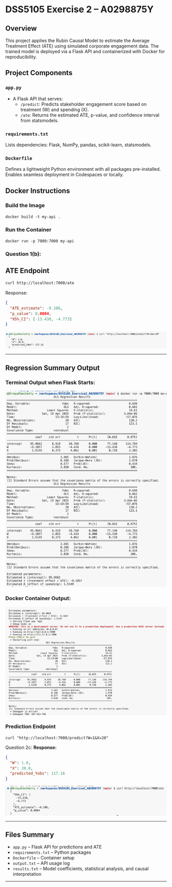# DSS5105 Exercise 2 – A0298875Y

## Overview
This project applies the Rubin Causal Model to estimate the Average Treatment Effect (ATE) using simulated corporate engagement data. The trained model is deployed via a Flask API and containerized with Docker for reproducibility.

## Project Components

### `app.py`
- A Flask API that serves:
  - `/predict`: Predicts stakeholder engagement score based on treatment (W) and spending (X).
  - `/ate`: Returns the estimated ATE, p-value, and confidence interval from statsmodels.

### `requirements.txt`
Lists dependencies: Flask, NumPy, pandas, scikit-learn, statsmodels.

### `Dockerfile`
Defines a lightweight Python environment with all packages pre-installed. Enables seamless deployment in Codespaces or locally.


##  Docker Instructions

### Build the Image
```docker build -t my-api .```

### Run the Container
```docker run -p 7000:7000 my-api```

### Question 1(b):
## ATE Endpoint
```bash
curl http://localhost:7000/ate
```
Response:
```json
{
  "ATE_estimate": -9.106,
  "p_value": 0.0004,
  "95%_CI": [-13.438, -4.773]
}
```
![ATE Endpoint](./Question2.png)

---

## Regression Summary Output

### Terminal Output when Flask Starts:

![Regression Summary](./OLSmodel1.png)

### Docker Container Output:

![Docker Run Output](./OLSmodel2.png)

### Prediction Endpoint
```
curl "http://localhost:7000/predict?W=1&X=20"
```

Question 2c:
**Response:**
```json
{
  "W": 1.0,
  "X": 20.0,
  "predicted_Yobs": 117.16
}
```
![Prediction Endpoint](./question1.png)




---

## Files Summary

- `app.py` – Flask API for predictions and ATE
- `requirements.txt` – Python packages
- `Dockerfile` – Container setup
- `output.txt` – API usage log
- `results.txt` – Model coefficients, statistical analysis, and causal interpretation

---

